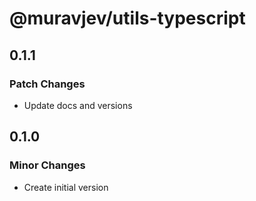 # @muravjev/utils-typescript

## 0.1.1

### Patch Changes

- Update docs and versions

## 0.1.0

### Minor Changes

- Create initial version
